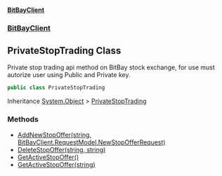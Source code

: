 #### [BitBayClient](./index.md 'index')
### [BitBayClient](./BitBayClient.md 'BitBayClient')
## PrivateStopTrading Class
Private stop trading api method on BitBay stock exchange, for use must autorize user using Public and Private key.  
```csharp
public class PrivateStopTrading
```
Inheritance [System.Object](https://docs.microsoft.com/en-us/dotnet/api/System.Object 'System.Object') &gt; [PrivateStopTrading](./BitBayClient-PrivateStopTrading.md 'BitBayClient.PrivateStopTrading')  
### Methods
- [AddNewStopOffer(string, BitBayClient.RequestModel.NewStopOfferRequest)](./BitBayClient-PrivateStopTrading-AddNewStopOffer(string_BitBayClient-RequestModel-NewStopOfferRequest).md 'BitBayClient.PrivateStopTrading.AddNewStopOffer(string, BitBayClient.RequestModel.NewStopOfferRequest)')
- [DeleteStopOffer(string, string)](./BitBayClient-PrivateStopTrading-DeleteStopOffer(string_string).md 'BitBayClient.PrivateStopTrading.DeleteStopOffer(string, string)')
- [GetActiveStopOffer()](./BitBayClient-PrivateStopTrading-GetActiveStopOffer().md 'BitBayClient.PrivateStopTrading.GetActiveStopOffer()')
- [GetActiveStopOffer(string)](./BitBayClient-PrivateStopTrading-GetActiveStopOffer(string).md 'BitBayClient.PrivateStopTrading.GetActiveStopOffer(string)')
